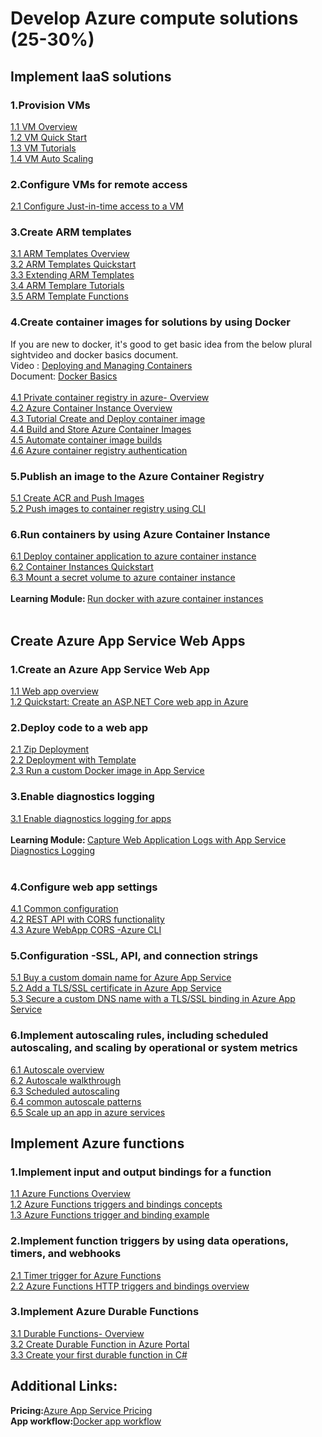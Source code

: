 <h1>Develop Azure compute solutions (25-30%)</h1>
<h2>Implement IaaS solutions</h2>

<h3>1.Provision VMs</h3>
<a href='https://docs.microsoft.com/en-us/azure/virtual-machines/windows/overview'>1.1 VM Overview</a><br>
<a href='https://docs.microsoft.com/en-us/azure/virtual-machines/windows/quick-create-powershell'>1.2 VM Quick Start</a><br>
<a href='https://docs.microsoft.com/en-us/azure/virtual-machines/windows/tutorial-manage-vm'>1.3 VM Tutorials</a><br>
<a href='https://docs.microsoft.com/en-us/azure/virtual-machine-scale-sets/tutorial-autoscale-powershell'>1.4 VM Auto Scaling</a><br>

<h3>2.Configure VMs for remote access</h3>
<a href='https://docs.microsoft.com/en-us/azure/security-center/security-center-just-in-time'>2.1 Configure Just-in-time access to a VM</a><br>

<h3>3.Create ARM templates</h3>
<a href='https://docs.microsoft.com/en-us/azure/azure-resource-manager/templates/overview'>3.1 ARM Templates Overview</a><br>
<a href='https://docs.microsoft.com/en-us/azure/azure-resource-manager/resource-manager-quickstart-create-templates-use-the-portal'>3.2 ARM Templates Quickstart</a><br>
<a href='https://docs.microsoft.com/en-us/azure/architecture/building-blocks/extending-templates'>3.3 Extending ARM Templates</a><br>
<a href='https://docs.microsoft.com/en-us/azure/azure-resource-manager/templates/template-tutorial-create-first-template'>3.4 ARM Templare Tutorials</a><br>
<a href='https://docs.microsoft.com/en-us/azure/azure-resource-manager/templates/template-functions'>3.5 ARM Template Functions</a><br>

<h3>4.Create container images for solutions by using Docker</h3>
If you are new to docker, it's good to get basic idea from the below plural sightvideo and docker basics document.<br>
Video : <a href='https://app.pluralsight.com/library/courses/microsoft-azure-containers-deploying-managing/table-of-contents'>Deploying and Managing Containers </a><br>
Document: <a href='https://docs.docker.com/get-started/overview/'>Docker Basics</a><br>
<br>
<a href='https://docs.microsoft.com/en-us/azure/container-registry/container-registry-intro'>4.1 Private container registry in azure- Overview </a><br>
<a href='https://docs.microsoft.com/en-us/azure/container-instances/container-instances-overview'>4.2 Azure Container Instance Overview </a><br>
<a href='https://docs.microsoft.com/en-us/azure/container-instances/container-instances-tutorial-prepare-app'>4.3 Tutorial Create and Deploy container image</a><br>
<a href='https://docs.microsoft.com/en-us/learn/modules/build-and-store-container-images/'>4.4 Build and Store Azure Container Images</a><br>
<a href='https://docs.microsoft.com/en-us/azure/container-registry/container-registry-tutorial-quick-task'>4.5 Automate container image builds</a><br>
<a href='https://docs.microsoft.com/en-us/azure/container-registry/container-registry-authentication'>4.6 Azure container registry authentication</a><br>

<h3>5.Publish an image to the Azure Container Registry</h3>
<a href='https://docs.microsoft.com/en-us/azure/container-instances/container-instances-tutorial-prepare-acr'>5.1 Create ACR and Push Images</a><br>
<a href='https://docs.microsoft.com/en-us/azure/container-registry/container-registry-get-started-docker-cli'>5.2 Push images to container registry using CLI</a><br>

<h3>6.Run containers by using Azure Container Instance</h3>
<a href='https://docs.microsoft.com/en-us/azure/container-instances/container-instances-tutorial-deploy-app'>6.1 Deploy container application to azure container instance</a><br>
<a href='https://docs.microsoft.com/en-us/azure/container-instances/container-instances-quickstart'>6.2 Container Instances Quickstart</a><br>
<a href='https://docs.microsoft.com/en-us/azure/container-instances/container-instances-volume-secret'>6.3 Mount a secret volume to azure container instance</a><br>
<br>
<b>Learning Module: </b><a href='https://docs.microsoft.com/en-us/learn/modules/run-docker-with-azure-container-instances/'> Run docker with azure container instances</a><br>
<br>
<h2>Create Azure App Service Web Apps</h2>

<h3>1.Create an Azure App Service Web App</h3>
<a href='https://docs.microsoft.com/en-us/azure/app-service/overview'>1.1 Web app overview</a><br>
<a href='https://docs.microsoft.com/en-us/azure/app-service/app-service-web-get-started-dotnet'>1.2 Quickstart: Create an ASP.NET Core web app in Azure</a><br>

<h3>2.Deploy code to a web app</h3>
<a href='https://docs.microsoft.com/en-us/azure/app-service/deploy-zip'>2.1 Zip Deployment</a><br>
<a href='https://docs.microsoft.com/en-us/azure/app-service/deploy-complex-application-predictably'>2.2 Deployment with Template</a><br>
<a href='https://docs.microsoft.com/en-us/azure/app-service/containers/tutorial-custom-docker-image'>2.3 Run a custom Docker image in App Service</a><br>

<h3>3.Enable diagnostics logging</h3>
<a href='https://docs.microsoft.com/en-us/azure/app-service/troubleshoot-diagnostic-logs'>3.1 Enable diagnostics logging for apps</a><br>
<br>
<b>Learning Module: </b><a href='https://docs.microsoft.com/en-us/learn/modules/capture-application-logs-app-service/?WT.mc_id=thomasmaurer-blog-thmaure'> Capture Web Application Logs with App Service Diagnostics Logging</a><br>
<br>
<h3>4.Configure web app settings</h3>
<a href='https://docs.microsoft.com/en-us/azure/app-service/configure-common'>4.1 Common configuration</a><br>
<a href='https://docs.microsoft.com/en-us/azure/app-service/app-service-web-tutorial-rest-api'>4.2 REST API with CORS functionality</a><br>
<a href='https://docs.microsoft.com/en-us/cli/azure/webapp/cors'>4.3 Azure WebApp CORS -Azure CLI </a></br>

<h3>5.Configuration -SSL, API, and connection strings</h3>
<a href='https://docs.microsoft.com/en-us/azure/app-service/manage-custom-dns-buy-domain'>5.1 Buy a custom domain name for Azure App Service</a><br>
<a href='https://docs.microsoft.com/en-us/azure/app-service/configure-ssl-certificate'>5.2 Add a TLS/SSL certificate in Azure App Service</a><br>
<a href='https://docs.microsoft.com/en-us/azure/app-service/configure-ssl-bindings'>5.3 Secure a custom DNS name with a TLS/SSL binding in Azure App Service</a><br>

<h3>6.Implement autoscaling rules, including scheduled autoscaling, and scaling by operational or system metrics</h3>
<a href='https://docs.microsoft.com/en-us/azure/azure-monitor/platform/autoscale-overview'>6.1 Autoscale overview </a><br>
<a href='https://docs.microsoft.com/en-us/azure/azure-monitor/platform/autoscale-get-started'>6.2 Autoscale walkthrough </a><br>
<a href='https://docs.microsoft.com/en-us/azure/azure-monitor/learn/tutorial-autoscale-performance-schedule'>6.3 Scheduled autoscaling </a><br>
<a href='https://docs.microsoft.com/en-us/azure/azure-monitor/platform/autoscale-common-scale-patterns'>6.4 common autoscale patterns</a><br>
<a href='https://docs.microsoft.com/en-us/azure/app-service/manage-scale-up'>6.5 Scale up an app in azure services</a><br>

<h2>Implement Azure functions</h2>
<h3>1.Implement input and output bindings for a function</h3>
<a href='https://docs.microsoft.com/en-us/azure/azure-functions/functions-overview'>1.1 Azure Functions Overview</a><br>
<a href='https://docs.microsoft.com/en-us/azure/azure-functions/functions-triggers-bindings'>1.2 Azure Functions triggers and bindings concepts</a><br>
<a href='https://docs.microsoft.com/en-us/azure/azure-functions/functions-bindings-example'>1.3 Azure Functions trigger and binding example</a><br>

<h3>2.Implement function triggers by using data operations, timers, and webhooks</h3>
<a href='https://docs.microsoft.com/en-us/azure/azure-functions/functions-bindings-timer'>2.1 Timer trigger for Azure Functions</a><br>
<a href='https://docs.microsoft.com/en-us/azure/azure-functions/functions-bindings-http-webhook'>2.2 Azure Functions HTTP triggers and bindings overview</a><br>

<h3>3.Implement Azure Durable Functions</h3>
<a href='https://docs.microsoft.com/en-us/azure/azure-functions/durable/durable-functions-overview'>3.1 Durable Functions- Overview</a><br>
<a href='https://docs.microsoft.com/en-us/azure/azure-functions/durable/durable-functions-create-portal'>3.2 Create Durable Function in Azure Portal</a><br>
<a href='https://docs.microsoft.com/en-us/azure/azure-functions/durable/durable-functions-create-first-csharp'>3.3 Create your first durable function in C#</a><br>

<h2>Additional Links:</h2>
<b>Pricing:</b><a href='https://azure.microsoft.com/en-us/pricing/details/app-service/windows/'>Azure App Service Pricing</a><br>
<b>App workflow:</b><a href='https://docs.microsoft.com/en-us/dotnet/architecture/microservices/docker-application-development-process/docker-app-development-workflow'>Docker app workflow</a><br>
  
  
  
  
